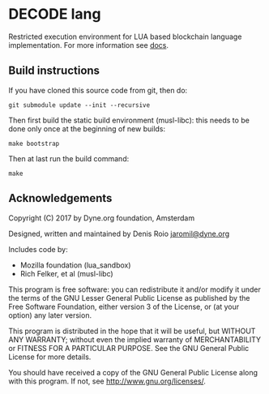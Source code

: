 # DECODE lang

Restricted execution environment for LUA based blockchain language
implementation. For more information see [docs](docs/article).

## Build instructions

If you have cloned this source code from git, then do:
```
git submodule update --init --recursive
```

Then first build the static build environment (musl-libc): this needs to be done only once at the beginning of new builds:

```
make bootstrap
```

Then at last run the build command:
```
make
```



## Acknowledgements

Copyright (C) 2017 by Dyne.org foundation, Amsterdam

Designed, written and maintained by Denis Roio <jaromil@dyne.org>

Includes code by:

- Mozilla foundation (lua_sandbox)
- Rich Felker, et al (musl-libc)

This program is free software: you can redistribute it and/or modify
it under the terms of the GNU Lesser General Public License as
published by the Free Software Foundation, either version 3 of the
License, or (at your option) any later version.

This program is distributed in the hope that it will be useful, but
WITHOUT ANY WARRANTY; without even the implied warranty of
MERCHANTABILITY or FITNESS FOR A PARTICULAR PURPOSE.  See the GNU
General Public License for more details.

You should have received a copy of the GNU General Public License
along with this program.  If not, see <http://www.gnu.org/licenses/>.
